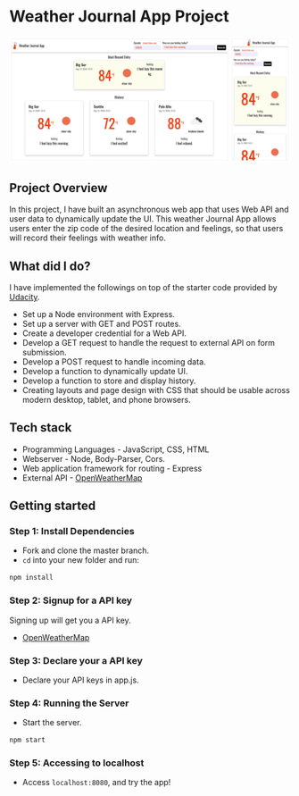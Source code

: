 # Weather Journal App Project
![Weather Journal App](./website/image/app-design.JPG?raw=true "Weather Journal App")


## Project Overview
In this project, I have built an asynchronous web app that uses Web API and user data to dynamically update the UI. This weather Journal App allows users enter the zip code of the desired location and feelings, so that users will record their feelings with weather info.


## What did I do?
I have implemented the followings on top of the starter code provided by [Udacity](https://www.udacity.com/).
- Set up a Node environment with Express.
- Set up a server with GET and POST routes.
- Create a developer credential for a Web API.
- Develop a GET request to handle the request to external API on form submission.
- Develop a POST request to handle incoming data. 
- Develop a function to dynamically update UI.
- Develop a function to store and display history.
- Creating layouts and page design with CSS that should be usable across modern desktop, tablet, and phone browsers.


## Tech stack
- Programming Languages - JavaScript, CSS, HTML
- Webserver - Node, Body-Parser, Cors.
- Web application framework for routing - Express
- External API - [OpenWeatherMap](https://openweathermap.org/)


## Getting started
### Step 1: Install Dependencies
- Fork and clone the master branch.
- `cd` into your new folder and run:
```bash
npm install
```

### Step 2: Signup for a API key
Signing up will get you a API key.
- [OpenWeatherMap](https://home.openweathermap.org/users/sign_up)


### Step 3: Declare your a API key
- Declare your API keys in app.js.


### Step 4: Running the Server
- Start the server.
```bash
npm start
```

### Step 5: Accessing to localhost
- Access `localhost:8080`, and try the app!